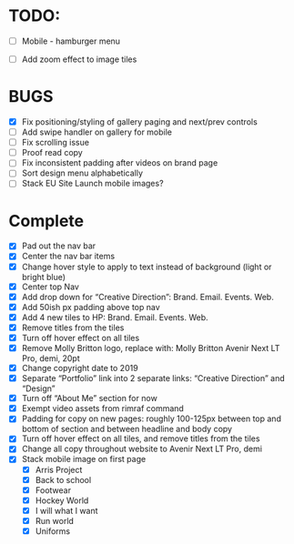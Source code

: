 
# TODO:


- [ ] Mobile - hamburger menu
- [ ] Add zoom effect to image tiles


# BUGS
- [x] Fix positioning/styling of gallery paging and next/prev controls
- [ ] Add swipe handler on gallery for mobile
- [ ] Fix scrolling issue
- [ ] Proof read copy
- [ ] Fix inconsistent padding after videos on brand page
- [ ] Sort design menu alphabetically
- [ ] Stack EU Site Launch mobile images?

# Complete
- [x] Pad out the nav bar
- [x] Center the nav bar items
- [x] Change hover style to apply to text instead of background (light or bright blue)
- [x] Center top Nav
- [x] Add drop down for “Creative Direction”: Brand. Email. Events. Web.
- [x] Add 50ish px padding above top nav
- [x] Add 4 new tiles to HP: Brand. Email. Events. Web. 
- [x] Remove titles from the tiles
- [x] Turn off hover effect on all tiles
- [x] Remove Molly Britton logo, replace with: Molly Britton Avenir Next LT Pro, demi, 20pt
- [x] Change copyright date to 2019
- [x] Separate “Portfolio” link into 2 separate links: “Creative Direction” and “Design”
- [x] Turn off “About Me” section for now
- [x] Exempt video assets from rimraf command
- [x] Padding for copy on new pages: roughly 100-125px between top and bottom of section and between headline and body copy
- [x] Turn off hover effect on all tiles, and remove titles from the tiles
- [x] Change all copy throughout website to Avenir Next LT Pro, demi
- [x] Stack mobile image on first page  
    - [x] Arris Project
    - [x] Back to school
    - [x] Footwear
    - [x] Hockey World
    - [x] I will what I want
    - [x] Run world
    - [x] Uniforms
